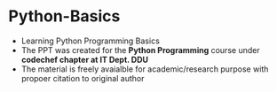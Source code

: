 # Python-Basics
* Learning Python Programming Basics
* The PPT was created for the __Python Programming__ course under **codechef chapter at IT Dept. DDU** 
* The material is freely avaialble for academic/research purpose with propoer citation to original author 
